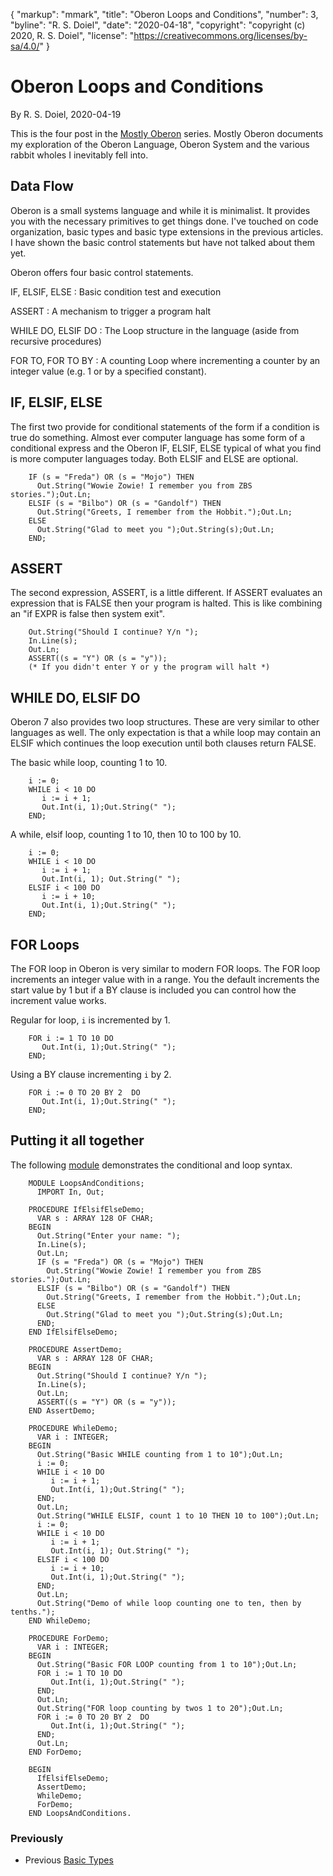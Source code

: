 {
    "markup": "mmark",
    "title": "Oberon Loops and Conditions",
    "number": 3,
    "byline": "R. S. Doiel",
    "date": "2020-04-18",
    "copyright": "copyright (c) 2020, R. S. Doiel",
    "license": "https://creativecommons.org/licenses/by-sa/4.0/"
}

# Oberon Loops and Conditions

By R. S. Doiel, 2020-04-19

This is the four post in the [Mostly Oberon](../11/Mostly-Oberon.html) series. Mostly Oberon documents my exploration of the Oberon Language, Oberon System and the various rabbit wholes I inevitably fell into.

## Data Flow

Oberon is a small systems language and while it is minimalist.
It provides you with the necessary primitives to get things done.
I've touched on code organization, basic types and basic type
extensions in the previous articles.  I have shown the basic
control statements but have not talked about them yet.

Oberon offers four basic control statements. 

IF, ELSIF, ELSE
: Basic condition test and execution

ASSERT
: A mechanism to trigger a program halt

WHILE DO, ELSIF DO
: The Loop structure in the language (aside from recursive procedures)

FOR TO, FOR TO BY
: A counting Loop where incrementing a counter by an integer value (e.g. 1 or by a specified constant).

## IF, ELSIF, ELSE

The first two provide for conditional statements of the form
if a condition is true do something. Almost ever computer language
has some form of a conditional express and the Oberon IF, ELSIF,
ELSE typical of what you find is more computer languages today.
Both ELSIF and ELSE are optional.

```Oberon
    IF (s = "Freda") OR (s = "Mojo") THEN
      Out.String("Wowie Zowie! I remember you from ZBS stories.");Out.Ln;
    ELSIF (s = "Bilbo") OR (s = "Gandolf") THEN
      Out.String("Greets, I remember from the Hobbit.");Out.Ln;
    ELSE
      Out.String("Glad to meet you ");Out.String(s);Out.Ln;
    END;
```

## ASSERT

The second expression, ASSERT, is a little different. If ASSERT
evaluates an expression that is FALSE then your program is halted.
This is like combining an "if EXPR is false then system exit".

```Oberon
    Out.String("Should I continue? Y/n ");
    In.Line(s);
    Out.Ln;
    ASSERT((s = "Y") OR (s = "y"));
    (* If you didn't enter Y or y the program will halt *)
```


## WHILE DO, ELSIF DO

Oberon 7 also provides two loop structures. These are very 
similar to other languages as well. The only expectation is that
a while loop may contain an ELSIF which continues the loop
execution until both clauses return FALSE.

The basic while loop, counting 1 to 10.

```Oberon
    i := 0;
    WHILE i < 10 DO
       i := i + 1;
       Out.Int(i, 1);Out.String(" ");
    END;
```

A while, elsif loop, counting 1 to 10, then 10 to 100 by 10.

```Oberon
    i := 0;
    WHILE i < 10 DO
       i := i + 1;
       Out.Int(i, 1); Out.String(" ");
    ELSIF i < 100 DO
       i := i + 10;
       Out.Int(i, 1);Out.String(" ");
    END;
```


## FOR Loops

The FOR loop in Oberon is very similar to modern FOR loops.
The FOR loop increments an integer value with in a range.
You the default increments the start value by 1 but if a 
BY clause is included you can control how the increment value
works.

Regular for loop, `i` is incremented by 1.

```Oberon
    FOR i := 1 TO 10 DO
       Out.Int(i, 1);Out.String(" ");
    END;
```

Using a BY clause incrementing `i` by 2.

```Oberon
    FOR i := 0 TO 20 BY 2  DO
       Out.Int(i, 1);Out.String(" ");
    END;
```


## Putting it all together

The following [module](LoopsAndConditions.Mod) demonstrates
the conditional and loop syntax.

```Oberon
    MODULE LoopsAndConditions;
      IMPORT In, Out;
    
    PROCEDURE IfElsifElseDemo;
      VAR s : ARRAY 128 OF CHAR;
    BEGIN
      Out.String("Enter your name: ");
      In.Line(s);
      Out.Ln;
      IF (s = "Freda") OR (s = "Mojo") THEN
        Out.String("Wowie Zowie! I remember you from ZBS stories.");Out.Ln;
      ELSIF (s = "Bilbo") OR (s = "Gandolf") THEN
        Out.String("Greets, I remember from the Hobbit.");Out.Ln;
      ELSE
        Out.String("Glad to meet you ");Out.String(s);Out.Ln;
      END;
    END IfElsifElseDemo;
    
    PROCEDURE AssertDemo;
      VAR s : ARRAY 128 OF CHAR;
    BEGIN
      Out.String("Should I continue? Y/n ");
      In.Line(s);
      Out.Ln;
      ASSERT((s = "Y") OR (s = "y"));
    END AssertDemo;
    
    PROCEDURE WhileDemo;
      VAR i : INTEGER;
    BEGIN
      Out.String("Basic WHILE counting from 1 to 10");Out.Ln;
      i := 0;
      WHILE i < 10 DO
         i := i + 1;
         Out.Int(i, 1);Out.String(" ");
      END;
      Out.Ln;
      Out.String("WHILE ELSIF, count 1 to 10 THEN 10 to 100");Out.Ln;
      i := 0;
      WHILE i < 10 DO
         i := i + 1;
         Out.Int(i, 1); Out.String(" ");
      ELSIF i < 100 DO
         i := i + 10;
         Out.Int(i, 1);Out.String(" ");
      END;
      Out.Ln;
      Out.String("Demo of while loop counting one to ten, then by tenths.");
    END WhileDemo;
    
    PROCEDURE ForDemo;
      VAR i : INTEGER;
    BEGIN
      Out.String("Basic FOR LOOP counting from 1 to 10");Out.Ln;
      FOR i := 1 TO 10 DO
         Out.Int(i, 1);Out.String(" ");
      END;
      Out.Ln;
      Out.String("FOR loop counting by twos 1 to 20");Out.Ln;
      FOR i := 0 TO 20 BY 2  DO
         Out.Int(i, 1);Out.String(" ");
      END;
      Out.Ln;
    END ForDemo;
    
    BEGIN
      IfElsifElseDemo;
      AssertDemo;
      WhileDemo;
      ForDemo;
    END LoopsAndConditions.
```


### Previously

+ Previous [Basic Types](../18/Mostly-Oberon-Basic-Types.html)

